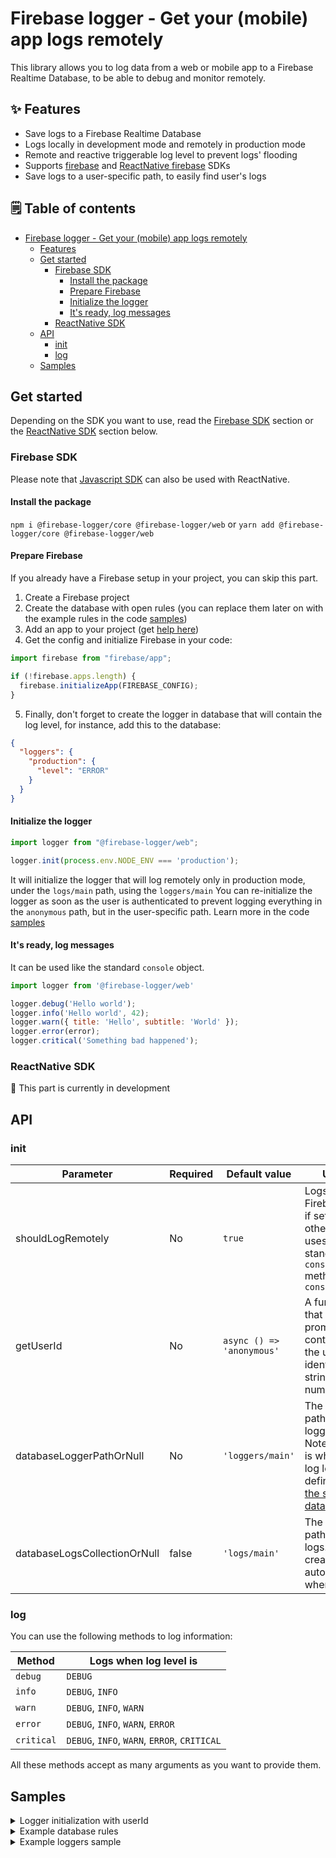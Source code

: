 # Firebase logger - Get your (mobile) app logs remotely

This library allows you to log data from a web or mobile app to a Firebase Realtime Database, to be able to debug and
monitor remotely.

## ✨ Features

- Save logs to a Firebase Realtime Database
- Logs locally in development mode and remotely in production mode
- Remote and reactive triggerable log level to prevent logs' flooding
- Supports [firebase](https://www.npmjs.com/package/firebase)
  and [ReactNative firebase](https://www.npmjs.com/package/react-native-firebase) SDKs
- Save logs to a user-specific path, to easily find user's logs

## 🗒️ Table of contents
* [Firebase logger - Get your (mobile) app logs remotely](#firebase-logger---get-your-mobile-app-logs-remotely)
    * [Features](#-features)
    * [Get started](#get-started)
        * [Firebase SDK](#firebase-sdk)
            * [Install the package](#install-the-package)
            * [Prepare Firebase](#prepare-firebase)
            * [Initialize the logger](#initialize-the-logger)
            * [It's ready, log messages](#its-ready-log-messages)
        * [ReactNative SDK](#reactnative-sdk)
    * [API](#api)
        * [init](#init)
        * [log](#log)
    * [Samples](#samples)


## Get started

Depending on the SDK you want to use, read
the [Firebase SDK](#firebase-sdk) section or the
[ReactNative SDK](#reactnative-sdk) section below.

### Firebase SDK

Please note that [Javascript SDK](https://www.npmjs.com/package/firebase) can also be used with ReactNative.

#### Install the package

`npm i @firebase-logger/core @firebase-logger/web`
or
`yarn add @firebase-logger/core @firebase-logger/web`

#### Prepare Firebase

If you already have a Firebase setup in your project, you can skip this part.

1. Create a Firebase project
2. Create the database with open rules (you can replace them later on with
   the example rules in the code [samples](#samples))
3. Add an app to your project (get [help here](https://support.google.com/firebase/answer/9326094))
4. Get the config and initialize Firebase in your code:

```javascript
import firebase from "firebase/app";

if (!firebase.apps.length) {
  firebase.initializeApp(FIREBASE_CONFIG);
}
```

5. Finally, don't forget to create the logger in database that will contain the log level, for instance, add this to the
   database:

```json
{
  "loggers": {
    "production": {
      "level": "ERROR"
    }
  }
}
```

#### Initialize the logger

```javascript
import logger from "@firebase-logger/web";

logger.init(process.env.NODE_ENV === 'production');
```

It will initialize the logger that will log remotely only in production mode, under the `logs/main` path, using
the `loggers/main`
You can re-initialize the logger as soon as the user is authenticated to prevent logging everything in the `anonymous`
path, but in the user-specific path. Learn more in the code [samples](#samples)

#### It's ready, log messages
It can be used like the standard `console` object.
```javascript
import logger from '@firebase-logger/web'

logger.debug('Hello world');
logger.info('Hello world', 42);
logger.warn({ title: 'Hello', subtitle: 'World' });
logger.error(error);
logger.critical('Something bad happened');
```

### ReactNative SDK
🚧 This part is currently in development

## API

### init

| Parameter | Required | Default value | Usage |
| ------ | ------ | ------ | ------ |
| shouldLogRemotely | No | `true` | Logs to Firebase only if set to true, otherwise, uses the standard `console` methods like `console.error` |
| getUserId | No | `async () => 'anonymous'` | A function that returns a promise containing the user identifier as a string or a number |
| databaseLoggerPathOrNull | No | `'loggers/main'` | The database path to the logger data. Note that this is where the log level is defined ([see the sample data](https://github.com/BearStudio/firebase-logger#example-loggers-sample)) |
| databaseLogsCollectionOrNull | false | `'logs/main'` | The database path to the logs. It gets created automatically when logging |

### log

You can use the following methods to log information:

| Method | Logs when log level is |
| ------ | ------ |
| `debug` | `DEBUG` |
| `info` | `DEBUG`, `INFO` |
| `warn` | `DEBUG`, `INFO`, `WARN` |
| `error` | `DEBUG`, `INFO`, `WARN`, `ERROR` |
| `critical` | `DEBUG`, `INFO`, `WARN`, `ERROR`, `CRITICAL` |

All these methods accept as many arguments as you want to provide them.

## Samples

<details id="logger-initialization-user-id">
    <summary>Logger initialization with userId</summary>

    const onUserAuthenticated = () => {
      logger.init(
        process.env.NODE_ENV === 'production',
        () => AsyncStorage.getItem('@myApp/userEMail'), // can return a promise
        'loggers/production',
        'logs/production'
      );
    }
    
</details>


<details id="example-database-rules">
    <summary>Example database rules</summary>
    
    {
      "rules": {
        "loggers": {
          ".read": true,
          ".write": false
        },
        "logs-dev": {
          ".read": false,
          ".write": true
        },
        "logs-staging": {
          ".read": false,
          ".write": true
        },
        "logs-prod": {
          ".read": false,
          ".write": true
        }
      }
    }
</details>


<details id="example-loggers-sample">
    <summary>Example loggers sample</summary>
    
    {
      "loggers": {
        "dev": {
          "level": "WARN"
        },
        "staging": {
          "level": "CRITICAL"
        },
        "prod": {
          "level": "CRITICAL"
        }
      }
    }
</details>
